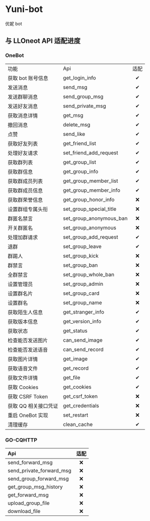 # Yuni-bot
优妮 bot



## 与 LLOneot API 适配进度

### OneBot

|                      |                         |      |
| :------------------- | :---------------------- | :--: |
| 功能                 | Api                     | 适配 |
| 获取 bot 账号信息    | get_login_info          |  ✔   |
| 发送消息             | send_msg                |  ✔   |
| 发送群聊消息         | send_group_msg          |  ✔   |
| 发送好友消息         | send_private_msg        |  ✔   |
| 获取消息详情         | get_msg                 |  ✔   |
| 撤回消息             | delete_msg              |  ✔   |
| 点赞                 | send_like               |  ✔   |
| 获取好友列表         | get_friend_list         |  ✔   |
| 处理好友请求         | set_friend_add_request  |  ✔   |
| 获取群列表           | get_group_list          |  ✔   |
| 获取群信息           | get_group_info          |  ✔   |
| 获取群成员列表       | get_group_member_list   |  ✔   |
| 获取群成员信息       | get_group_member_info   |  ✔   |
| 获取群荣誉信息       | get_group_honor_info    |  ❌   |
| 设置群组专属头衔     | set_group_special_title |  ❌   |
| 群匿名禁言           | set_group_anonymous_ban |  ❌   |
| 开关群匿名           | set_group_anonymous     |  ❌   |
| 处理加群请求         | set_group_add_request   |  ✔   |
| 退群                 | set_group_leave         |  ✔   |
| 群踢人               | set_group_kick          |  ❌   |
| 群禁言               | set_group_ban           |  ❌   |
| 全群禁言             | set_group_whole_ban     |  ❌   |
| 设置管理员           | set_group_admin         |  ❌   |
| 设置群名片           | set_group_card          |  ❌   |
| 设置群名             | set_group_name          |  ❌   |
| 获取陌生人信息       | get_stranger_info       |  ✔   |
| 获取版本信息         | get_version_info        |  ✔   |
| 获取状态             | get_status              |  ✔   |
| 检查能否发送图片     | can_send_image          |  ✔   |
| 检查能否发送语音     | can_send_record         |  ✔   |
| 获取图片详情         | get_image               |  ✔   |
| 获取语音文件         | get_record              |  ✔   |
| 获取文件详情         | get_file                |  ✔   |
| 获取 Cookies         | get_cookies             |  ✔   |
| 获取 CSRF Token      | get_csrf_token          |  ❌   |
| 获取 QQ 相关接口凭证 | get_credentials         |  ❌   |
| 重启 OneBot 实现     | set_restart             |  ❌   |
| 清理缓存             | clean_cache             |  ✔   |

### GO-CQHTTP

| Api                      | 适配 |
| :----------------------- | :--: |
| send_forward_msg         |  ❌   |
| send_private_forward_msg |  ❌   |
| send_group_forward_msg   |  ❌   |
| get_group_msg_history    |  ❌   |
| get_forward_msg          |  ❌   |
| upload_group_file        |  ❌   |
| download_file            |  ❌   |
